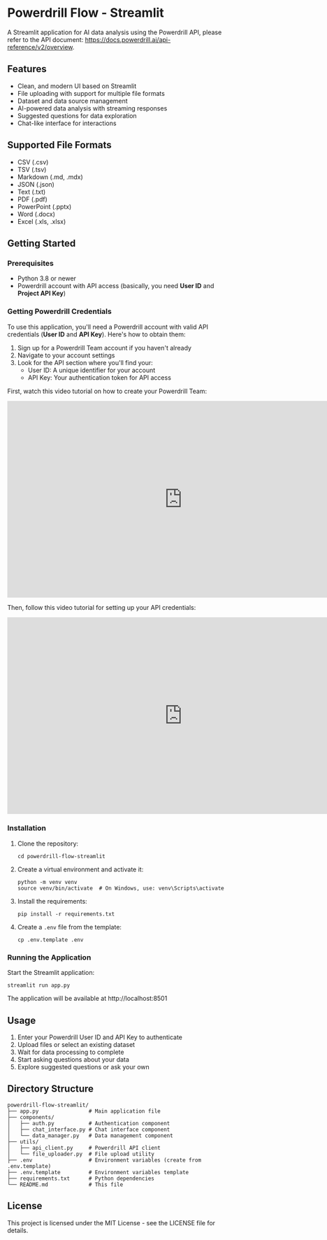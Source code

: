 # Powerdrill Flow - Streamlit

A Streamlit application for AI data analysis using the Powerdrill API, please refer to the API document: https://docs.powerdrill.ai/api-reference/v2/overview.

## Features

- Clean, and modern UI based on Streamlit
- File uploading with support for multiple file formats
- Dataset and data source management
- AI-powered data analysis with streaming responses
- Suggested questions for data exploration
- Chat-like interface for interactions

## Supported File Formats

- CSV (.csv)
- TSV (.tsv)
- Markdown (.md, .mdx)
- JSON (.json)
- Text (.txt)
- PDF (.pdf)
- PowerPoint (.pptx)
- Word (.docx)
- Excel (.xls, .xlsx)

## Getting Started

### Prerequisites

- Python 3.8 or newer
- Powerdrill account with API access (basically, you need **User ID** and **Project API Key**)

### Getting Powerdrill Credentials

To use this application, you'll need a Powerdrill account with valid API credentials (**User ID** and **API Key**). Here's how to obtain them:

1. Sign up for a Powerdrill Team account if you haven't already
2. Navigate to your account settings
3. Look for the API section where you'll find your:
   - User ID: A unique identifier for your account
   - API Key: Your authentication token for API access

First, watch this video tutorial on how to create your Powerdrill Team:

<iframe width="800" height="450" src="https://www.youtube.com/embed/I-0yGD9HeDw" title="Create Powerdrill Team Tutorial" frameborder="0" allow="accelerometer; autoplay; clipboard-write; encrypted-media; gyroscope; picture-in-picture" allowfullscreen></iframe>

Then, follow this video tutorial for setting up your API credentials:

<iframe width="800" height="450" src="https://www.youtube.com/embed/qs-GsUgjb1g" title="Powerdrill API Setup Tutorial" frameborder="0" allow="accelerometer; autoplay; clipboard-write; encrypted-media; gyroscope; picture-in-picture" allowfullscreen></iframe>

### Installation

1. Clone the repository:
   ```   git clone https://github.com/yourusername/powerdrill-flow-streamlit.git
   cd powerdrill-flow-streamlit
   ```

2. Create a virtual environment and activate it:
   ```
   python -m venv venv
   source venv/bin/activate  # On Windows, use: venv\Scripts\activate
   ```

3. Install the requirements:
   ```
   pip install -r requirements.txt
   ```

4. Create a `.env` file from the template:
   ```
   cp .env.template .env
   ```

### Running the Application

Start the Streamlit application:
```
streamlit run app.py
```

The application will be available at http://localhost:8501

## Usage

1. Enter your Powerdrill User ID and API Key to authenticate
2. Upload files or select an existing dataset
3. Wait for data processing to complete
4. Start asking questions about your data
5. Explore suggested questions or ask your own

## Directory Structure

```
powerdrill-flow-streamlit/
├── app.py                # Main application file
├── components/
│   ├── auth.py           # Authentication component
│   ├── chat_interface.py # Chat interface component
│   └── data_manager.py   # Data management component
├── utils/
│   ├── api_client.py     # Powerdrill API client
│   └── file_uploader.py  # File upload utility
├── .env                  # Environment variables (create from .env.template)
├── .env.template         # Environment variables template
├── requirements.txt      # Python dependencies
└── README.md             # This file
```

## License

This project is licensed under the MIT License - see the LICENSE file for details. 
